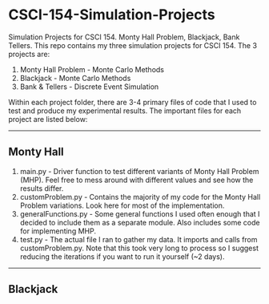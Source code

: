# CSCI-154-Simulation-Projects
Simulation Projects for CSCI 154. Monty Hall Problem, Blackjack, Bank Tellers.
This repo contains my three simulation projects for CSCI 154.
The 3 projects are:
1. Monty Hall Problem - Monte Carlo Methods
2. Blackjack - Monte Carlo Methods
3. Bank & Tellers - Discrete Event Simulation

Within each project folder, there are 3-4 primary files of code that I used to test and produce my experimental results.
The important files for each project are listed below:

----------
Monty Hall
----------
1. main.py - Driver function to test different variants of Monty Hall Problem (MHP). Feel free to mess around with different values and see how the results differ.
2. customProblem.py - Contains the majority of my code for the Monty Hall Problem variations. Look here for most of the implementation.
3. generalFunctions.py - Some general functions I used often enough that I decided to include them as a separate module. Also includes some code for implementing MHP.
4. test.py - The actual file I ran to gather my data. It imports and calls from customProblem.py. Note that this took very long to process so I suggest reducing the iterations if you want to run it yourself (~2 days).

---------
Blackjack
----------
